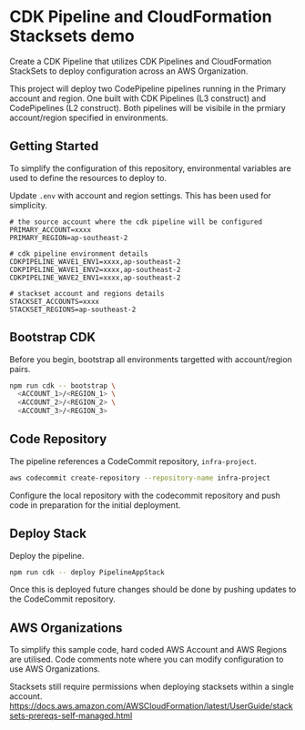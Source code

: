 # CDK Pipeline and CloudFormation Stacksets demo

Create a CDK Pipeline that utilizes CDK Pipelines and CloudFormation StackSets to deploy configuration across an AWS Organization.

This project will deploy two CodePipeline pipelines running in the Primary account and region. One built with CDK Pipelines (L3 construct) and CodePipelines (L2 construct). Both pipelines will be visibile in the prmiary account/region specified in environments.

## Getting Started

To simplify the configuration of this repository, environmental variables are used to define the resources to deploy to.

Update `.env` with account and region settings. This has been used for simplicity.

```.env
# the source account where the cdk pipeline will be configured
PRIMARY_ACCOUNT=xxxx
PRIMARY_REGION=ap-southeast-2

# cdk pipeline environment details
CDKPIPELINE_WAVE1_ENV1=xxxx,ap-southeast-2
CDKPIPELINE_WAVE1_ENV2=xxxx,ap-southeast-2
CDKPIPELINE_WAVE2_ENV1=xxxx,ap-southeast-2

# stackset account and regions details
STACKSET_ACCOUNTS=xxxx
STACKSET_REGIONS=ap-southeast-2
```

## Bootstrap CDK

Before you begin, bootstrap all environments targetted with account/region pairs.

```bash
npm run cdk -- bootstrap \
  <ACCOUNT_1>/<REGION_1> \
  <ACCOUNT_2>/<REGION_2> \
  <ACCOUNT_3>/<REGION_3>
```

## Code Repository

The pipeline references a CodeCommit repository, `infra-project`.

```bash
aws codecommit create-repository --repository-name infra-project
```

Configure the local repository with the codecommit repository and push code in preparation for the initial deployment.

## Deploy Stack

Deploy the pipeline.

```bash
npm run cdk -- deploy PipelineAppStack
```

Once this is deployed future changes should be done by pushing updates to the CodeCommit repository.

## AWS Organizations

To simplify this sample code, hard coded AWS Account and AWS Regions are utilised. Code comments note where you can modify configuration to use AWS Organizations.

Stacksets still require permissions when deploying stacksets within a single account.
https://docs.aws.amazon.com/AWSCloudFormation/latest/UserGuide/stacksets-prereqs-self-managed.html
